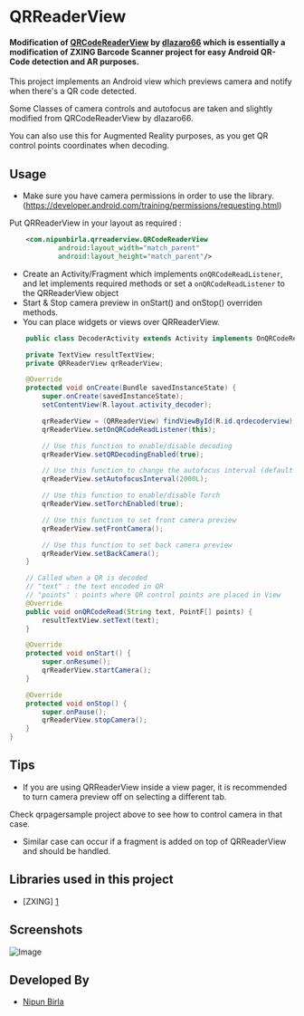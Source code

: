 QRReaderView
===

#### Modification of <a href="https://github.com/dlazaro66/QRCodeReaderView">QRCodeReaderView</a> by <a href="https://github.com/dlazaro66">dlazaro66</a> which is essentially a modification of  ZXING Barcode Scanner project for easy Android QR-Code detection and AR purposes. ####

This project implements an Android view which previews camera and notify when there's a QR code detected.

Some Classes of camera controls and autofocus are taken and slightly modified from QRCodeReaderView by dlazaro66.

You can also use this for Augmented Reality purposes, as you get QR control points coordinates when decoding.

Usage
-----

- Make sure you have camera permissions in order to use the library. (https://developer.android.com/training/permissions/requesting.html)


<!--
Add dependency in your build.gradle(app)

    dependencies {
        compile 'com.github.nipun-birla:Swipe3DRotateView:0.0.1'
    }
-->

Put QRReaderView in your layout as required :
```xml
    <com.nipunbirla.qrreaderview.QRCodeReaderView
            android:layout_width="match_parent"
            android:layout_height="match_parent"/>
```

- Create an Activity/Fragment which implements `onQRCodeReadListener`, and let implements required methods or set a `onQRCodeReadListener` to the QRReaderView object
- Start & Stop camera preview in onStart() and onStop() overriden methods.
- You can place widgets or views over QRReaderView.

```java
	public class DecoderActivity extends Activity implements OnQRCodeReadListener {

    private TextView resultTextView;
	private QRReaderView qrReaderView;

	@Override
    protected void onCreate(Bundle savedInstanceState) {
        super.onCreate(savedInstanceState);
        setContentView(R.layout.activity_decoder);

        qrReaderView = (QRReaderView) findViewById(R.id.qrdecoderview);
        qrReaderView.setOnQRCodeReadListener(this);

    	// Use this function to enable/disable decoding
        qrReaderView.setQRDecodingEnabled(true);

        // Use this function to change the autofocus interval (default is 5 secs)
        qrReaderView.setAutofocusInterval(2000L);

        // Use this function to enable/disable Torch
        qrReaderView.setTorchEnabled(true);

        // Use this function to set front camera preview
        qrReaderView.setFrontCamera();

        // Use this function to set back camera preview
        qrReaderView.setBackCamera();
    }

    // Called when a QR is decoded
    // "text" : the text encoded in QR
    // "points" : points where QR control points are placed in View
	@Override
	public void onQRCodeRead(String text, PointF[] points) {
		resultTextView.setText(text);
	}

	@Override
	protected void onStart() {
		super.onResume();
		qrReaderView.startCamera();
	}

	@Override
	protected void onStop() {
		super.onPause();
		qrReaderView.stopCamera();
	}
}
```

Tips
------------------------------
- If you are using QRReaderView inside a view pager, it is recommended to turn camera preview off on selecting a different tab.

Check qrpagersample project above to see how to control camera in that case.

- Similar case can occur if a fragment is added on top of QRReaderView and should be handled.

Libraries used in this project
------------------------------

* [ZXING] [1]

Screenshots
-----------

![Image](../master/readme_images/app-example.gif?raw=true)


Developed By
------------

* <a href="https://in.linkedin.com/in/nipunbirla">Nipun Birla</a>

[1]: https://github.com/zxing/zxing/